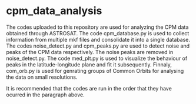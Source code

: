 # cpm_data_analysis
The codes uploaded to this repository are used for analyzing the CPM data obtained through ASTROSAT. The code cpm_database.py is used to collect information from multiple mkf files and consolidate it into a single database. The codes noise_detect.py and cpm_peaks.py are used to detect noise and peaks of the CPM data respectively. The noise peaks are removed in noise_detect.py. The code med_plt.py is used to visualize the behaviour of peaks in the latitude-longitude plane and fit it subsequently. Finnaly, com_orb.py is used for genrating groups of Common Orbits for analysing the data on small resolutions. 

It is recommended that the codes are run in the order that they have ocurred in the paragraph above.
